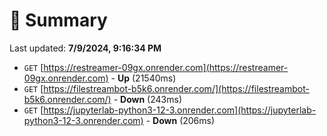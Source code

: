 # 📖 Summary
Last updated: **7/9/2024, 9:16:34 PM**

- `GET` [https://restreamer-09gx.onrender.com](https://restreamer-09gx.onrender.com) - **Up** (21540ms)
- `GET` [https://filestreambot-b5k6.onrender.com/](https://filestreambot-b5k6.onrender.com/) - **Down** (243ms)
- `GET` [https://jupyterlab-python3-12-3.onrender.com](https://jupyterlab-python3-12-3.onrender.com) - **Down** (206ms)

